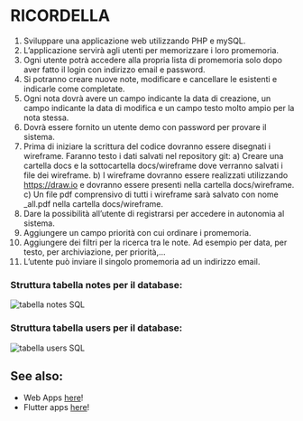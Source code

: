 # RICORDELLA
1. Sviluppare una applicazione web utilizzando PHP e mySQL.
2. L’applicazione servirà agli utenti per memorizzare i loro promemoria.
3. Ogni utente potrà accedere alla propria lista di promemoria solo dopo aver fatto il login con indirizzo email e password.
4. Si potranno creare nuove note, modificare e cancellare le esistenti e indicarle come completate.
5. Ogni nota dovrà avere un campo indicante la data di creazione, un campo indicante la data
di modifica e un campo testo molto ampio per la nota stessa.
6. Dovrà essere fornito un utente demo con password per provare il sistema.
7. Prima di iniziare la scrittura del codice dovranno essere disegnati i wireframe. Faranno testo i dati salvati nel repository git:
  a) Creare una cartella docs e la sottocartella docs/wireframe dove verranno salvati i file dei wireframe.
  b) I wireframe dovranno essere realizzati utilizzando https://draw.io e dovranno essere presenti nella cartella docs/wireframe.
  c) Un file pdf comprensivo di tutti i wireframe sarà salvato con nome _all.pdf nella cartella docs/wireframe.
8. Dare la possibilità all’utente di registrarsi per accedere in autonomia al sistema.
9. Aggiungere un campo priorità con cui ordinare i promemoria.
10. Aggiungere dei filtri per la ricerca tra le note. Ad esempio per data, per testo, per
archiviazione, per priorità,...
11. L’utente può inviare il singolo promemoria ad un indirizzo email.


### Struttura tabella notes per il database:
![tabella notes SQL](https://github.com/PaulXV/Ricordella/assets/113890106/9bd5b5fe-d6f0-42bd-becd-032fa0af65b5)


### Struttura tabella users per il database:
![tabella users SQL](https://github.com/PaulXV/Ricordella/assets/113890106/7f5aa5b4-6733-422f-8b3b-11ad744fadbe)


## See also: 
- Web Apps [here](https://github.com/stars/PaulXV/lists/web-dev)!
- Flutter apps [here](https://github.com/stars/PaulXV/lists/flutter)!

